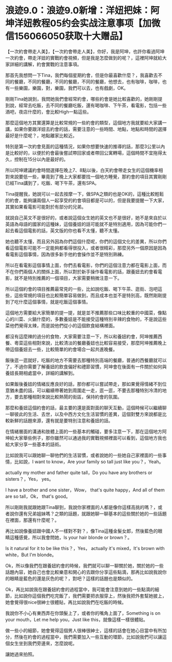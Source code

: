 # 浪迹9.0：浪迹9.0新增：洋妞把妹：阿坤洋妞教程05约会实战注意事项【加微信156066050获取十大赠品】

【一次約會帶走人美】，【一次約會帶走人美】，你好，我是阿坤，也許你看過阿坤一次約會，帶走洋妞的實戰約會視頻，但是我是怎麼做到的呢？，這裡阿坤就給大家詳細的講解，約會實戰的注意事項。

那首先我想問一下Tina，我們每個星期約會，但是你最喜歡什麼？，我喜歡去不同的餐廳，不同的餐廳，不同的餐廳，不同的餐廳，他想去，也有咖啡，咖啡，也有一些樂園，樂園，對，樂園，我們可以去，也有戲劇，OK。

剛剛Tina她說到，我問她我們會經常約會，哪些約會是她比較喜歡的，她剛剛提到說，經常去吃飯，去不同的餐廳吃飯，還有喝咖啡、下午茶，看電影，包括一些酒吧，夜店什麼的，會比較High一點這些。

那麼這個地方其實還算是比較常規的一些約會的類型，這個地方我就要給大家講一講，如果你要跟洋妞去約會的話，需要注意的一些時間、地點，地點和時間的選擇最好是什麼呢？，地點離家比較近。

特別是第一次約會見面的這種情況，如果你想要快速的推導的話，那麼3公里以內是比較好的，以便於約會最後嘗試帶回家或者帶回公寓轉場，這個時間不宜拖得太久，控制在15分以內是最好的。

所以阿坤建議約會時間選擇在晚上7、8點以後，白天約會帶走女生的這個機率相對來說要低一些，畢竟到了晚上大家都要找一個地方睡覺，那約會的項目其實剛剛已經Tina講到了，吃飯、喝下午茶，還有SPA。

Tina提醒我，她說可以一起去按摩一下，做SPA之類的也是OK的，這種比較輕鬆的約會，能夠讓兩個人一起享受的約會項目都是可以的，但是我要提醒一下大家，其實如果看電影可能對於有部分的兄弟。

就說自己英文不是很好的，或者說這個女生她的英文也不是很好，她不是來自於以英語為母語的國家的這種妹，這個養妞的話可能就不是特別適用，因為可能你們一起去看這個電影的話，英文版的你也看不太懂，聽不太懂。

她也聽不太懂，而且另外因為你們這個什麼呢，你們的這個文化的差異，所以你們看這個電影可能不一定能夠都看得很投入，或者很精彩，那麼另外一個原因是因為看電影這個事情，因為很多新手他約會操作並不是特別熟練。

所以在看電影這個事情上面，你們去看電影，你們的這個注意力都在電影上面，而不在你們兩個人的關係上面，所以對於新手操作看電影的話，跟養妞去約會看電影，就不是特別推薦的一個項目，大家需要稍微注意一下。

所以這個約會的項目推薦最常見的一些，比如說吃飯、喝下午茶、逛街、泡吧這些，這些常規的項目也比較簡單容易做到，而且成本也並不是特別高，既然剛剛提到了吃什麼這個事情，就是吃飯這個事情。

這個地方需要給大家簡單的提一提，就是並不推薦那些口味比較重的中國菜，像點心的川菜、火鍋什麼的，多數養妞是不能接受這種特別辛辣的食物的，不是說這些菜他們覺得太辣，而是說他們從小的這個飲食結構裡面。

都沒有這麼辣的過分的食物，大家需要注意一下，所以和養妞約會，阿坤推薦西餐、粵菜這些相對來說，比較清淡的餐廳養妞也比較容易接受，那麼阿坤推薦晚上帶這個養妞去一些，比較簡單的約會場合一起共進晚餐。

飯後逛一逛就好，吃飯的地方不需要去那種特別高端的餐廳，普通的西餐廳就可以了，不過你需要了解養妞的飲食偏好和禮節習慣，阿坤會在後面有一件關於如何與養妞長期相處當中，詳細的講解到。

如果飯後養妞的情緒反應良好的話，那你都可以嘗試帶走，那如果覺得情緒不到位意猶未盡的話，可以繼續帶著她到周圍走一走，逛一逛，不要去那種特別冷清的地方，要去那種相對來說比較熱鬧的街區，保持約會的氛圍。

那麼和養妞這個約會的話，最主要的還是面對面的聊天互動，這個時候可以繼續聊一聊彼此的生活、去世，以及中西方文化生活習慣的差異，這個對雙方來說都是比較新鮮的話題來源，還有就是要特別注意和養妞的話。

在情緒層面的溝通和肢體上面的一些基本的觸碰，要多注意一下，那在這個地方阿坤給大家舉些例子，那你雖然可以通過我的實戰視頻裡面可以看到，這個地方我也給大家分享一些基本的話術。

比如說我可以跟她聊一聊他們的生活習慣，或者說她的一些她自己家裡面的一些事情，比如說，I want to know，Are your family so tall just like you？，Yeah。

 actually my mother and father quite tall，Do you have any brothers or sisters？，Yes， yes。

I have a brother and one sister，Wow， that's quite happy，And all of them are so tall，Ok， that's good。

所以剛剛我就跟她跟Tina聊到，我說你家裡面的人都是像你這樣高挑的嗎？，或者說你還有兄弟姐妹嗎？之類的話題，就跟她聊一聊基本的這些關於她的一些話題在裡面，那還有什麼呢？。

再比如說像養妞跟中國人不一樣對不對？，像Tina這種金髮女郎，然後藍色的眼睛這種感覺，所以我會問她，Is your hair blonde or brown？。

Is it natural for it to be like this？，Yes， actually it's mixed，It's brown with white，But I'm blonde。

Ok，所以像我們在跟養妞約會的時候，我們就可以聊一聊關於她，關於她的一些話題內容，她自己也會比較樂意和開心的去跟你分享這些點滴，那再比如說我說你的眼睛是藍色的還是灰色的呢？，對吧？這樣的話題也是類似的。

Ok，再比如說我在跟養妞約會的過程當中，我可能會注意到她的一些點滴的細節，比如說你這個我們吃完飯了，我們需要把衣服穿上，然後我把外套幫她披上，她會覺得很nice很紳士很體貼，再比如說我們在吃飯的時候。

我說你不小心有東西弄在你頭髮上了，或者你的嘴角上面了，Something is on your mouth，Let me help you，Just like this，就像這樣一樣很體貼。

做一些小的細節，她會覺得這個男人很棒很紳士，這樣的話會在她心目當中有所加分，然後在約會的過程當中，我們需要加入一些互動的環節，比如說我們可以讓這個女生坐到我們旁邊來，怎麼說呢。

讓她過來拍照。